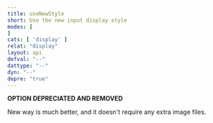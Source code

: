 ```yaml
---
title: useNewStyle
short: Use the new input display style 
modes: [
]
cats: [ 'display' ]
relat: "display"
layout: api
defval: "--"
dattype: "--"
dyn: "--"
depre: "true"
---
```


**OPTION DEPRECIATED AND REMOVED**

New way is much better, and it doesn't require any extra image files.



